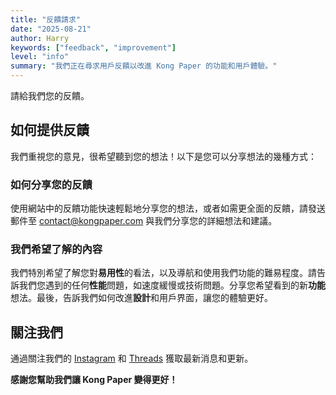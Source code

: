 ```yaml
---
title: "反饋請求"
date: "2025-08-21"
author: Harry
keywords: ["feedback", "improvement"]
level: "info"
summary: "我們正在尋求用戶反饋以改進 Kong Paper 的功能和用戶體驗。"
---
```


請給我們您的反饋。

## 如何提供反饋

我們重視您的意見，很希望聽到您的想法！以下是您可以分享想法的幾種方式：

### 如何分享您的反饋
使用網站中的反饋功能快速輕鬆地分享您的想法，或者如需更全面的反饋，請發送郵件至 [contact@kongpaper.com](mailto:contact@kongpaper.com) 與我們分享您的詳細想法和建議。

### 我們希望了解的內容
我們特別希望了解您對**易用性**的看法，以及導航和使用我們功能的難易程度。請告訴我們您遇到的任何**性能**問題，如速度緩慢或技術問題。分享您希望看到的新**功能**想法。最後，告訴我們如何改進**設計**和用戶界面，讓您的體驗更好。

## 關注我們
通過關注我們的 [Instagram](https://www.instagram.com/kongpaperai/) 和 [Threads](https://www.threads.com/@kongpaperai) 獲取最新消息和更新。

**感謝您幫助我們讓 Kong Paper 變得更好！**